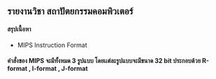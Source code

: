 ## รายงานวิชา สถาปัตยกรรมคอมพิวเตอร์

#### สรุปเนื้อหา
* MIPS Instruction Format
####       คำสั่งของ MIPS จะมีทั้งหมด 3 รูปแบบ โดยเเต่ละรูปแบบจะมีขนาด 32 bit ประกอบด้วย R-format , I-format , J-format 

